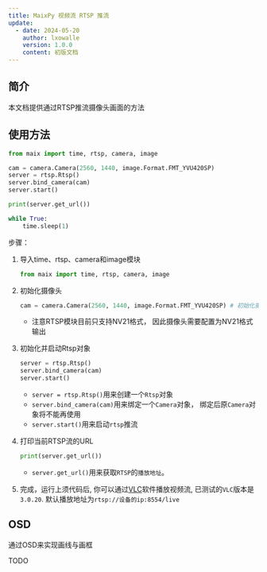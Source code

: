 ```yaml
---
title: MaixPy 视频流 RTSP 推流
update:
  - date: 2024-05-20
    author: lxowalle
    version: 1.0.0
    content: 初版文档
---
```


## 简介

本文档提供通过RTSP推流摄像头画面的方法

## 使用方法

```python
from maix import time, rtsp, camera, image

cam = camera.Camera(2560, 1440, image.Format.FMT_YVU420SP)
server = rtsp.Rtsp()
server.bind_camera(cam)
server.start()

print(server.get_url())

while True:
    time.sleep(1)
```

步骤：

1. 导入time、rtsp、camera和image模块

   ```python
   from maix import time, rtsp, camera, image
   ```

2. 初始化摄像头

   ```python
   cam = camera.Camera(2560, 1440, image.Format.FMT_YVU420SP) # 初始化摄像头，输出分辨率2560x1440 NV21格式
   ```

   - 注意RTSP模块目前只支持NV21格式， 因此摄像头需要配置为NV21格式输出


3. 初始化并启动Rtsp对象

   ```python
   server = rtsp.Rtsp()
   server.bind_camera(cam)
   server.start()
   ```

   - `server = rtsp.Rtsp()`用来创建一个`Rtsp`对象
   - `server.bind_camera(cam)`用来绑定一个`Camera`对象， 绑定后原`Camera`对象将不能再使用
   - `server.start()`用来启动`rtsp`推流

4. 打印当前RTSP流的URL

   ```python
   print(server.get_url())
   ```

   - `server.get_url()`用来获取`RTSP`的`播放地址`。

6. 完成，运行上须代码后, 你可以通过[VLC](https://www.videolan.org/vlc/)软件播放视频流, 已测试的`VLC`版本是`3.0.20`. 默认播放地址为`rtsp://设备的ip:8554/live`

   
## OSD

通过OSD来实现画线与画框

TODO